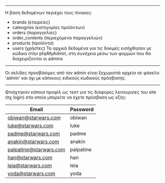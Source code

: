 ------------------------------------------------------------------------

Η βάση δεδομένων περιέχει τους πίνακες:
- brands (εταιρείες)
- cateogries (κατηγορίες προϊόντων)
- orders (παραγγελίες)
- order_contents (περιεχόμενα παραγγελιών)
- products (προϊόντα)
- users (χρήστες)
Τα αρχικά δεδομένα για τις δοκιμές εισήχθησαν με κώδικα στην phpMyAdmin, στη συνέχεια μέσω των φορμών που θα διαχειρίζονται οι admins

------------------------------------------------------------------------

Οι σελίδες προσβάσιμες από τον admin είναι ξεχωριστά αρχεία σε φάκελο 'admin' και όχι με κάποιους ειδικούς κωδικούς πρόσβασης.

------------------------------------------------------------------------
Φτιάχτηκαν κάποια προφίλ ως τεστ για τις διάφορες λειτουργίες του site (πχ login) στα οποία μπορείτε να έχετε πρόσβαση ως εξής:

| Email      | Password |
| ----------- | ----------- |
| obiwan@starwars.com      | obiwan       |
| luke@starwars.com      | luke       |
| padme@starwars.com      | padme       |
| anakin@starwars.com      | anakin       |
| palpatine@starwars.com      | palpatine       |
| han@starwars.com      | han       |
| leia@starwars.com      | leia       |
| yoda@starwars.com      | yoda       |
